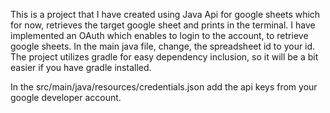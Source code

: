 This is a project that I have created using Java Api for google sheets which for now, retrieves the target google sheet and prints in the terminal.
I have implemented an OAuth which enables to login to the account, to retrieve google sheets.
In the main java file, change, the spreadsheet id to your id.
The project utilizes gradle for easy dependency inclusion, so it will be a bit easier if you have gradle installed.

In the src/main/java/resources/credentials.json add the api keys from your google developer account.
